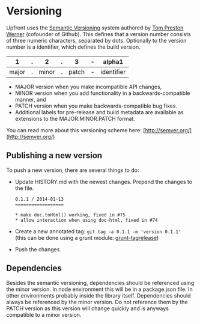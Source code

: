 # Versioning

Upfront uses the [Semantic Versioning](http://semver.org) system authored by
[Tom Preston Werner](http://tom.preston-werner.com/) (cofounder of Github). This
defines that a version number consists of three numeric characters, separated by
dots. Optionally to the version number is a identifier, which defines the build
version.

| 1     | . | 2     | . | 3     | - | alpha1     |
|:-----:|:-:|:-----:|:-:|:-----:|:-:|:----------:|
| major | . | minor | . | patch | - | identifier |

- MAJOR version when you make incompatible API changes,
- MINOR version when you add functionality in a backwards-compatible manner, and
- PATCH version when you make backwards-compatible bug fixes.
- Additional labels for pre-release and build metadata are available as
  extensions to the MAJOR.MINOR.PATCH format.

You can read more about this versioning scheme here:
[http://semver.org/](http://semver.org/)

## Publishing a new version

To push a new version, there are several things to do:

-   Update HISTORY.md with the newest changes. Prepend the changes to the file.

        0.1.1 / 2014-01-13
        ==================

        * make doc.toHtml() working, fixed in #75
        * allow interaction when using doc-html, fixed in #74

-   Create a new annotated tag: `git tag -a 0.1.1 -m 'version 0.1.1'`  
    (this can be done using a grunt module: [grunt-tagrelease](https://github.com/darsain/grunt-tagrelease))

-   Push the changes

## Dependencies

Besides the semantic versioning, dependencies should be referenced using the
minor version. In node environment this will be in a package.json file. In other
environments probably inside the library itself. Dependencies should always be
referenced by the minor version. Do not reference them by the PATCH version as
this version will change quickly and is anyways compatible to a minor version.
